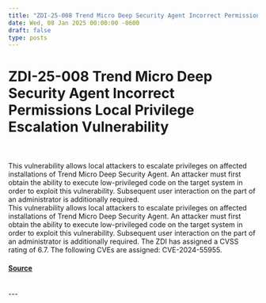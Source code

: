 ```yaml
---
title: "ZDI-25-008 Trend Micro Deep Security Agent Incorrect Permissions Local Privilege Escalation Vulnerability"
date: Wed, 08 Jan 2025 00:00:00 -0600
draft: false
type: posts
---
```

# ZDI-25-008 Trend Micro Deep Security Agent Incorrect Permissions Local Privilege Escalation Vulnerability

<br/>

<br/>
This vulnerability allows local attackers to escalate privileges on affected installations of Trend Micro Deep Security Agent. An attacker must first obtain the ability to execute low-privileged code on the target system in order to exploit this vulnerability. Subsequent user interaction on the part of an administrator is additionally required.
<br/>
This vulnerability allows local attackers to escalate privileges on affected installations of Trend Micro Deep Security Agent. An attacker must first obtain the ability to execute low-privileged code on the target system in order to exploit this vulnerability. Subsequent user interaction on the part of an administrator is additionally required. The ZDI has assigned a CVSS rating of 6.7. The following CVEs are assigned: CVE-2024-55955.

#### [Source](http://www.zerodayinitiative.com/advisories/ZDI-25-008/)

<br/>
---
